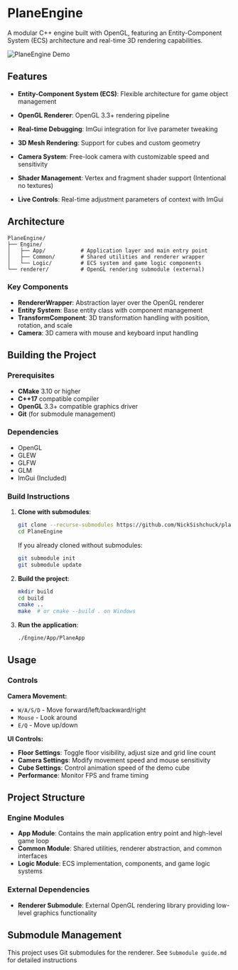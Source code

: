 # PlaneEngine

A modular C++ engine built with OpenGL, featuring an Entity-Component System (ECS) architecture and real-time 3D rendering capabilities.

![PlaneEngine Demo](https://github.com/user-attachments/assets/ee85d7da-6996-430b-b825-a1198613d134)

## Features

- **Entity-Component System (ECS)**: Flexible architecture for game object management
- **OpenGL Renderer**: OpenGL 3.3+ rendering pipeline
- **Real-time Debugging**: ImGui integration for live parameter tweaking

- **3D Mesh Rendering**: Support for cubes and custom geometry
- **Camera System**: Free-look camera with customizable speed and sensitivity
- **Shader Management**: Vertex and fragment shader support (Intentional no textures)
- **Live Controls**: Real-time adjustment parameters of context with ImGui

## Architecture

```
PlaneEngine/
├── Engine/
│   ├── App/           # Application layer and main entry point
│   ├── Common/        # Shared utilities and renderer wrapper
│   └── Logic/         # ECS system and game logic components
└── renderer/          # OpenGL rendering submodule (external)
```

### Key Components

- **RendererWrapper**: Abstraction layer over the OpenGL renderer
- **Entity System**: Base entity class with component management
- **TransformComponent**: 3D transformation handling with position, rotation, and scale
- **Camera**: 3D camera with mouse and keyboard input handling

## Building the Project

### Prerequisites

- **CMake** 3.10 or higher
- **C++17** compatible compiler
- **OpenGL** 3.3+ compatible graphics driver
- **Git** (for submodule management)

### Dependencies
- OpenGL
- GLEW
- GLFW
- GLM
- ImGui (Included)

### Build Instructions

1. **Clone with submodules**:
   ```bash
   git clone --recurse-submodules https://github.com/NickSishchuck/plane-engine
   cd PlaneEngine
   ```

   If you already cloned without submodules:
   ```bash
   git submodule init
   git submodule update
   ```

2. **Build the project**:
   ```bash
   mkdir build
   cd build
   cmake ..
   make  # or cmake --build . on Windows
   ```

3. **Run the application**:
   ```bash
   ./Engine/App/PlaneApp
   ```

## Usage

### Controls

**Camera Movement:**
- `W/A/S/D` - Move forward/left/backward/right
- `Mouse` - Look around
- `E/Q` - Move up/down

**UI Controls:**
- **Floor Settings**: Toggle floor visibility, adjust size and grid line count
- **Camera Settings**: Modify movement speed and mouse sensitivity
- **Cube Settings**: Control animation speed of the demo cube
- **Performance**: Monitor FPS and frame timing


## Project Structure

### Engine Modules

- **App Module**: Contains the main application entry point and high-level game loop
- **Common Module**: Shared utilities, renderer abstraction, and common interfaces
- **Logic Module**: ECS implementation, components, and game logic systems

### External Dependencies

- **Renderer Submodule**: External OpenGL rendering library providing low-level graphics functionality

## Submodule Management

This project uses Git submodules for the renderer. See `Submodule guide.md` for detailed instructions

